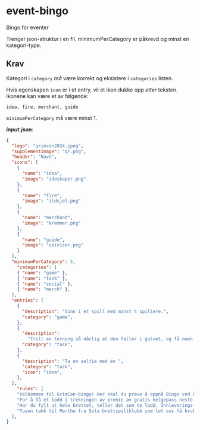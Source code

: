 # event-bingo
Bingo for eventer 

Trenger json-struktur i en fil. minimumPerCategory er påkrevd og minst en kategori-type.

## Krav

Kategori i `category` *må* være korrekt og eksistere i `categories` listen.

Hvis egenskapen `icon` er i et entry, vil et ikon dukke opp _etter_ teksten. Ikonene kan være et av følgende:

    idea, fire, merchant, guide

`minimumPerCategory` må være minst 1.

***input.json***:
```json
{
  "logo": "grimcon2024.jpeg",
  "supplementImage": "qr.png",
  "header": "Navn",
  "icons": [
    {
      "name": "idea",
      "image": "ideskaper.png"
    },
    {
      "name": "fire",
      "image": "ildsjel.png"
    },
    {
      "name": "merchant",
      "image": "kremmer.png"
    },
    {
      "name": "guide",
      "image": "veiviser.png"
    }
  ],
  "minimumPerCategory": 5,
    "categories": [
    { "name": "game" },
    { "name": "task" },
    { "name": "social" },
    { "name": "merch" },
  ],
  "entries": [
    {
      "description": "Vinn i et spill med minst 4 spillere.",
      "category": "game",
    },
    {
      "description":
        "Trill en terning så dårlig at den faller i gulvet, og få noen andre til å plukke den opp for deg.",
      "category": "task",
    },
    {
      "description": "Ta en selfie med en ",
      "category": "task",
      "icon": "idea",
    },
  ],
    "rules": [
    "Velkommen til GrimCon-bingo! Her skal du prøve å oppnå Bingo ved å fullføre forskjellige oppgaver og prøve å få fem-på-rad. Vertikalt, horisontalt og diagonalt er alle gyldige linjer, og midten er allerede krysset av!",
    "For å få et lodd i trekningen av premie av gratis helgepass neste år, må du ha 3 fem-på-rad blant de gyldige linjene.",
    "Har du fylt ut hele brettet, teller det som to lodd. Innleveringsfrist søndag kl 15.",
    "Tusen takk til Marthe fra Sola brettspillklubb som lot oss få bruke ideen hennes til Grimcon 2024!"
  ],
}
```